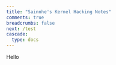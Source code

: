 ```yaml
---
title: "Sainnhe's Kernel Hacking Notes"
comments: true
breadcrumbs: false
next: /test
cascade:
  type: docs
---
```


Hello
